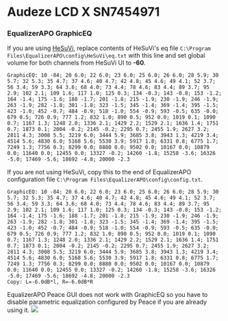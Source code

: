 # Audeze LCD X SN7454971
### EqualizerAPO GraphicEQ
If you are using [HeSuVi](https://sourceforge.net/projects/hesuvi/), replace contents of HeSuVi's eq file `C:\Program Files\EqualizerAPO\config\HeSuVi\eq.txt` with this line and set global volume for both channels from HeSuVi UI to **-60**.
```
GraphicEQ: 10 -84; 20 6.0; 22 6.0; 23 6.0; 25 6.0; 26 6.0; 28 5.9; 30 5.7; 32 5.3; 35 4.7; 37 4.6; 40 4.7; 42 4.8; 45 4.6; 49 4.1; 52 3.7; 56 3.4; 59 3.3; 64 3.6; 68 4.0; 73 4.4; 78 4.6; 83 4.4; 89 3.7; 95 2.9; 102 2.1; 109 1.6; 117 1.0; 125 0.3; 134 -0.3; 143 -0.8; 153 -1.2; 164 -1.4; 175 -1.6; 188 -1.7; 201 -1.8; 215 -1.9; 230 -1.9; 246 -1.9; 263 -1.9; 282 -1.8; 301 -1.8; 323 -1.5; 345 -1.4; 369 -1.4; 395 -1.5; 423 -1.0; 452 -0.7; 484 -0.9; 518 -1.0; 554 -0.9; 593 -0.5; 635 -0.0; 679 0.5; 726 0.9; 777 1.2; 832 1.0; 890 0.5; 952 0.0; 1019 0.1; 1090 0.7; 1167 1.3; 1248 2.0; 1336 2.1; 1429 2.2; 1529 2.1; 1636 1.4; 1751 0.7; 1873 0.1; 2004 -0.2; 2145 -0.2; 2295 0.7; 2455 1.9; 2627 3.2; 2811 4.3; 3008 5.5; 3219 6.0; 3444 5.9; 3685 3.8; 3943 1.3; 4219 3.4; 4514 5.6; 4830 6.0; 5168 5.6; 5530 3.9; 5917 1.8; 6331 0.8; 6775 1.7; 7249 1.3; 7756 0.3; 8299 0.0; 8880 0.0; 9502 0.0; 10167 0.0; 10879 0.0; 11640 0.0; 12455 0.0; 13327 -0.2; 14260 -1.8; 15258 -3.6; 16326 -5.0; 17469 -5.6; 18692 -4.8; 20000 -2.3
```
If you are not using HeSuVi, copy this to the end of EqualizerAPO configuration file `C:\Program Files\EqualizerAPO\config\config.txt`.
```
GraphicEQ: 10 -84; 20 6.0; 22 6.0; 23 6.0; 25 6.0; 26 6.0; 28 5.9; 30 5.7; 32 5.3; 35 4.7; 37 4.6; 40 4.7; 42 4.8; 45 4.6; 49 4.1; 52 3.7; 56 3.4; 59 3.3; 64 3.6; 68 4.0; 73 4.4; 78 4.6; 83 4.4; 89 3.7; 95 2.9; 102 2.1; 109 1.6; 117 1.0; 125 0.3; 134 -0.3; 143 -0.8; 153 -1.2; 164 -1.4; 175 -1.6; 188 -1.7; 201 -1.8; 215 -1.9; 230 -1.9; 246 -1.9; 263 -1.9; 282 -1.8; 301 -1.8; 323 -1.5; 345 -1.4; 369 -1.4; 395 -1.5; 423 -1.0; 452 -0.7; 484 -0.9; 518 -1.0; 554 -0.9; 593 -0.5; 635 -0.0; 679 0.5; 726 0.9; 777 1.2; 832 1.0; 890 0.5; 952 0.0; 1019 0.1; 1090 0.7; 1167 1.3; 1248 2.0; 1336 2.1; 1429 2.2; 1529 2.1; 1636 1.4; 1751 0.7; 1873 0.1; 2004 -0.2; 2145 -0.2; 2295 0.7; 2455 1.9; 2627 3.2; 2811 4.3; 3008 5.5; 3219 6.0; 3444 5.9; 3685 3.8; 3943 1.3; 4219 3.4; 4514 5.6; 4830 6.0; 5168 5.6; 5530 3.9; 5917 1.8; 6331 0.8; 6775 1.7; 7249 1.3; 7756 0.3; 8299 0.0; 8880 0.0; 9502 0.0; 10167 0.0; 10879 0.0; 11640 0.0; 12455 0.0; 13327 -0.2; 14260 -1.8; 15258 -3.6; 16326 -5.0; 17469 -5.6; 18692 -4.8; 20000 -2.3
Copy: L=-6.0dB*l, R=-6.0dB*R
```
EqualizerAPO Peace GUI does not work with GraphicEQ so you have to disable parametric equalization configured by Peace if you are already using it.
![](https://raw.githubusercontent.com/jaakkopasanen/AutoEq/master/results/Sonoma%20Model%20One/innerfidelity/onear/Audeze%20LCD%20X%20SN7454971/Audeze%20LCD%20X%20SN7454971.png)
